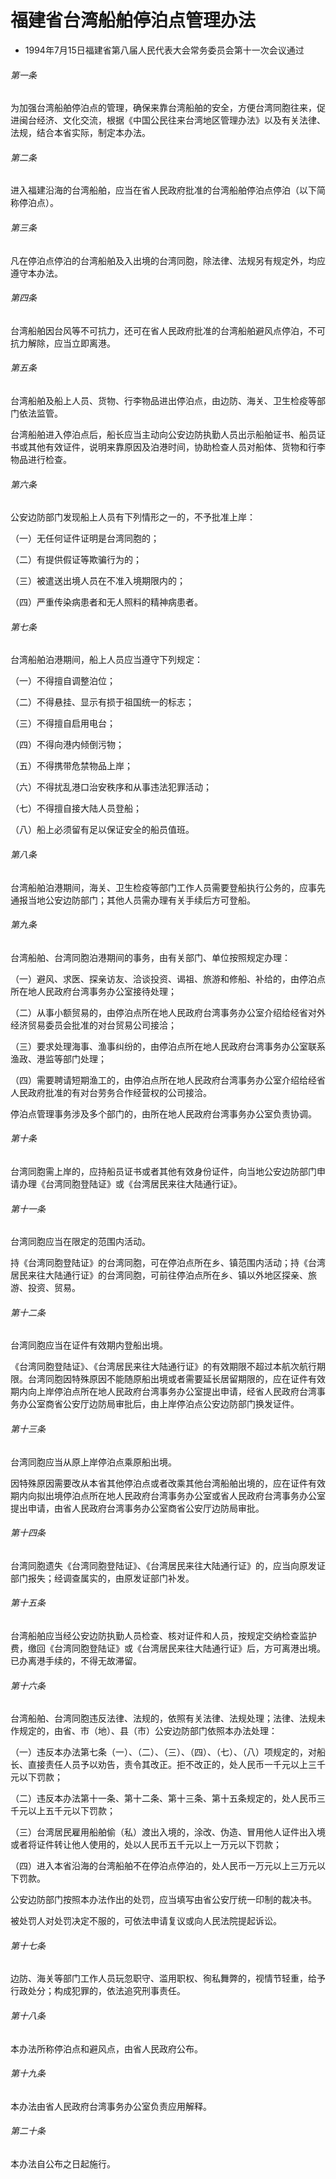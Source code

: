 # 福建省台湾船舶停泊点管理办法

- 1994年7月15日福建省第八届人民代表大会常务委员会第十一次会议通过

<!-- INFO END -->

###### 第一条

为加强台湾船舶停泊点的管理，确保来靠台湾船舶的安全，方便台湾同胞往来，促进闽台经济、文化交流，根据《中国公民往来台湾地区管理办法》以及有关法律、法规，结合本省实际，制定本办法。

###### 第二条

进入福建沿海的台湾船舶，应当在省人民政府批准的台湾船舶停泊点停泊（以下简称停泊点）。

###### 第三条

凡在停泊点停泊的台湾船舶及入出境的台湾同胞，除法律、法规另有规定外，均应遵守本办法。

###### 第四条

台湾船舶因台风等不可抗力，还可在省人民政府批准的台湾船舶避风点停泊，不可抗力解除，应当立即离港。

###### 第五条

台湾船舶及船上人员、货物、行李物品进出停泊点，由边防、海关、卫生检疫等部门依法监管。

台湾船舶进入停泊点后，船长应当主动向公安边防执勤人员出示船舶证书、船员证书或其他有效证件，说明来靠原因及泊港时间，协助检查人员对船体、货物和行李物品进行检查。

###### 第六条

公安边防部门发现船上人员有下列情形之一的，不予批准上岸：

（一）无任何证件证明是台湾同胞的；

（二）有提供假证等欺骗行为的；

（三）被遣送出境人员在不准入境期限内的；

（四）严重传染病患者和无人照料的精神病患者。

###### 第七条

台湾船舶泊港期间，船上人员应当遵守下列规定：

（一）不得擅自调整泊位；

（二）不得悬挂、显示有损于祖国统一的标志；

（三）不得擅自启用电台；

（四）不得向港内倾倒污物；

（五）不得携带危禁物品上岸；

（六）不得扰乱港口治安秩序和从事违法犯罪活动；

（七）不得擅自接大陆人员登船；

（八）船上必须留有足以保证安全的船员值班。

###### 第八条

台湾船舶泊港期间，海关、卫生检疫等部门工作人员需要登船执行公务的，应事先通报当地公安边防部门；其他人员需办理有关手续后方可登船。

###### 第九条

台湾船舶、台湾同胞泊港期间的事务，由有关部门、单位按照规定办理：

（一）避风、求医、探亲访友、洽谈投资、谒祖、旅游和修船、补给的，由停泊点所在地人民政府台湾事务办公室接待处理；

（二）从事小额贸易的，由停泊点所在地人民政府台湾事务办公室介绍给经省对外经济贸易委员会批准的对台贸易公司接洽；

（三）要求处理海事、渔事纠纷的，由停泊点所在地人民政府台湾事务办公室联系渔政、港监等部门处理；

（四）需要聘请短期渔工的，由停泊点所在地人民政府台湾事务办公室介绍给经省人民政府批准的有对台劳务合作经营权的公司接洽。

停泊点管理事务涉及多个部门的，由所在地人民政府台湾事务办公室负责协调。

###### 第十条

台湾同胞需上岸的，应持船员证书或者其他有效身份证件，向当地公安边防部门申请办理《台湾同胞登陆证》或《台湾居民来往大陆通行证》。

###### 第十一条

台湾同胞应当在限定的范围内活动。

持《台湾同胞登陆证》的台湾同胞，可在停泊点所在乡、镇范围内活动；持《台湾居民来往大陆通行证》的台湾同胞，可前往停泊点所在乡、镇以外地区探亲、旅游、投资、贸易。

###### 第十二条

台湾同胞应当在证件有效期内登船出境。

《台湾同胞登陆证》、《台湾居民来往大陆通行证》的有效期限不超过本航次航行期限。台湾同胞因特殊原因不能随原船出境或者需要延长居留期限的，应在证件有效期内向上岸停泊点所在地人民政府台湾事务办公室提出申请，经省人民政府台湾事务办公室商省公安厅边防局审批后，由上岸停泊点公安边防部门换发证件。

###### 第十三条

台湾同胞应当从原上岸停泊点乘原船出境。

因特殊原因需要改从本省其他停泊点或者改乘其他台湾船舶出境的，应在证件有效期内向拟出境停泊点所在地人民政府台湾事务办公室或省人民政府台湾事务办公室提出申请，由省人民政府台湾事务办公室商省公安厅边防局审批。

###### 第十四条

台湾同胞遗失《台湾同胞登陆证》、《台湾居民来往大陆通行证》的，应当向原发证部门报失；经调查属实的，由原发证部门补发。

###### 第十五条

台湾船舶应当经公安边防执勤人员检查、核对证件和人员，按规定交纳检查监护费，缴回《台湾同胞登陆证》或《台湾居民来往大陆通行证》后，方可离港出境。已办离港手续的，不得无故滞留。

###### 第十六条

台湾船舶、台湾同胞违反法律、法规的，依照有关法律、法规处理；法律、法规未作规定的，由省、市（地）、县（市）公安边防部门依照本办法处理：

（一）违反本办法第七条（一）、（二）、（三）、（四）、（七）、（八）项规定的，对船长、直接责任人员予以劝告，责令其改正。拒不改正的，处人民币一千元以上三千元以下罚款；

（二）违反本办法第十一条、第十二条、第十三条、第十五条规定的，处人民币三千元以上五千元以下罚款；

（三）台湾居民雇用船舶偷（私）渡出入境的，涂改、伪造、冒用他人证件出入境或者将证件转让他人使用的，处以人民币五千元以上一万元以下罚款；

（四）进入本省沿海的台湾船舶不在停泊点停泊的，处人民币一万元以上三万元以下罚款。

公安边防部门按照本办法作出的处罚，应当填写由省公安厅统一印制的裁决书。

被处罚人对处罚决定不服的，可依法申请复议或向人民法院提起诉讼。

###### 第十七条

边防、海关等部门工作人员玩忽职守、滥用职权、徇私舞弊的，视情节轻重，给予行政处分；构成犯罪的，依法追究刑事责任。

###### 第十八条

本办法所称停泊点和避风点，由省人民政府公布。

###### 第十九条

本办法由省人民政府台湾事务办公室负责应用解释。

###### 第二十条

本办法自公布之日起施行。
